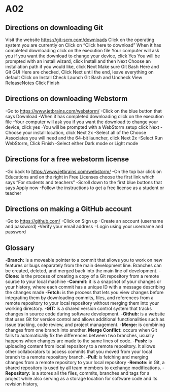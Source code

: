 # A02

## Directions on downloading Git
Visit the website https://git-scm.com/downloads 
Click on the operating system you are currently on 
Click on “Click here to download”
When it has completed downloading click on the execution file
Your computer will ask you if you want the download to change your device, click Yes
You will be prompted with an install wizard, click Install and then Next
Choose an installation path if you would like, click Next
Make sure Git Bash Here and Git GUI Here are checked,
Click Next until the end, leave everything on default 
Click on Install 
Check Launch Git Bash and Uncheck View ReleaseNotes
Click Finish


## Directions on downloading Webstorm
-Go to https://www.jetbrains.com/webstorm/ 
-Click on the blue button that says Download
-When it has completed downloading click on the execution file
-Your computer will ask you if you want the download to change your device, click yes
-You will be prompted with a WebStorm setup click Next
-Choose your install location, click Next 2x
-Select all of the Choose Associates you will need and the 64-bit launcher, click Next 2x
-Select Run WebStorm, Click Finish 
-Select either Dark mode or Light mode


## Directions for a free webstorm license
-Go back to https://www.jetbrains.com/webstorm/
-On the top bar click on Educations and on the right in Free Licenses choose the first link which says “For students and teachers”
-Scroll down to the first blue buttons that says Apply now 
-Follow the instructions to get a free license as a student or teacher


## Directions on making a GitHub account 
-Go to https://github.com/
-Click on Sign up 
-Create an account (username and password)
-Verify your email address 
=Login using your username and password




## Glossary
-**Branch:** is a moveable pointer to a commit that allows you to work on new features or bugs separately from the main development line. Branches can be created, deleted, and merged back into the main line of development.
-**Clone:** is the process of creating a copy of a Git repository from a remote source to your local machine
-**Commit:** it is a snapshot of your changes or your history, where each commit has a unique ID with a message describing the changes made
-**Fetch:** is the process that lets you view changes before integrating them by downloading commits, files, and references from a remote repository to your local repository without merging them into your working directory.
-**GIT:** is a shared version control system that tracks changes in source code during software development. 
-**Github:** is a website that uses Git for version control and allows additional functionalities such as issue tracking, code review, and project management. 
-**Merge:** is combining changes from one branch into another.
**Merge Conflict:** occurs when Git fails to automatically fix the differences between two branches, usually happens when changes are made to the same lines of code. 
-**Push:** is uploading content from local repository to a remote repository.  It allows other collaborators to access commits that you moved from your local branch to a remote repository branch.
-**Pull:** is fetching and merging changes from a remote repository to your local repository
-**Remote:** in Git, a shared repository is used by all team members to exchange modifications. 
-**Repository:** is a stores all the files, commits, branches and tags for a project while also serving as a storage location for software code and its revision history,


